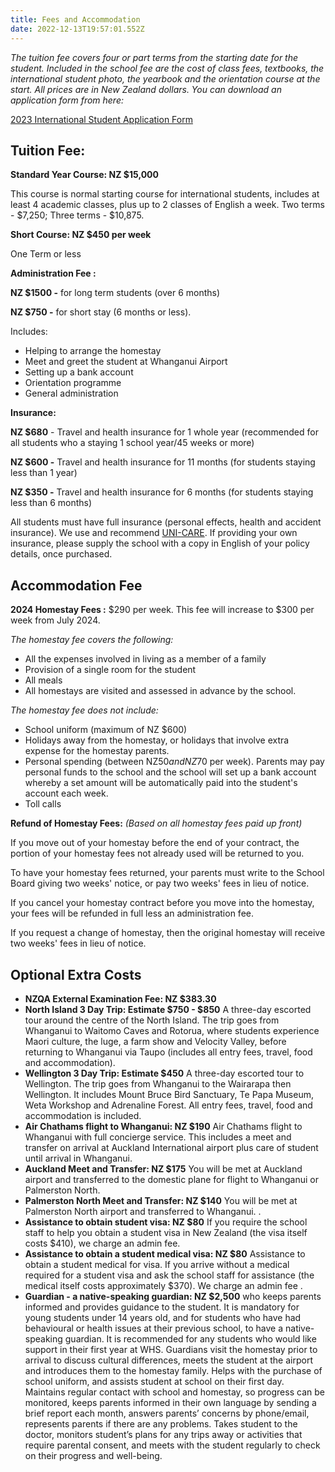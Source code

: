 ```yaml
---
title: Fees and Accommodation
date: 2022-12-13T19:57:01.552Z
---
```

*The tuition fee covers four or part terms from the starting date for the student. Included in the school fee are the cost of class fees, textbooks, the international student photo, the yearbook and the orientation course at the start. All prices are in New Zealand dollars. You can download an application form from here:*

[2023 International Student Application Form](https://res.cloudinary.com/whanganuihigh/image/upload/v1668375817/International/2023_Student_Application_Form_Homestay_Docs.pdf)

## Tuition Fee:

**Standard Year Course: NZ $15,000**

This course is normal starting course for international students, includes at least 4 academic classes, plus up to 2 classes of English a week. Two terms - $7,250; Three terms - $10,875.

**Short Course: NZ $450 per week**

One Term or less

**Administration Fee :** 

**NZ $1500 -** for long term students (over 6 months) 

**NZ $750 -** for short stay (6 months or less).

Includes:

* Helping to arrange the homestay
* Meet and greet the student at Whanganui Airport
* Setting up a bank account
* Orientation programme
* General administration

**Insurance:**

**NZ $680** - Travel and health insurance for 1 whole year (recommended for all students who a staying 1 school year/45 weeks or more)

**NZ $600 -** Travel and health insurance for 11 months (for students staying less than 1 year)

**NZ $350 -** Travel and health insurance for 6 months (for students staying less than 6 months)

All students must have full insurance (personal effects, health and accident insurance). We use and recommend [UNI-CARE](https://www.uni-care.org/). If providing your own insurance, please supply the school with a copy in English of your policy details, once purchased.

## **Accommodation Fee**

**2024 Homestay Fees :** $290 per week.  This fee will increase to $300 per week from July 2024. 

*The homestay fee covers the following:*

* All the expenses involved in living as a member of a family
* Provision of a single room for the student  
* All meals  
* All homestays are visited and assessed in advance by the school.

*The homestay fee does not include:*

* School uniform (maximum of NZ $600)
* Holidays away from the homestay, or holidays that involve extra expense for the homestay parents.
* Personal spending (between NZ$50 and NZ$70 per week). Parents may pay personal funds to the school and the school will set up a bank account whereby a set amount will be automatically paid into the student's account each week.  
* Toll calls 

**Refund of Homestay Fees:** *(Based on all homestay fees paid up front)*

If you move out of your homestay before the end of your contract, the portion of your homestay fees not already used will be returned to you.

To have your homestay fees returned, your parents must write to the School Board giving two weeks' notice, or pay two weeks' fees in lieu of notice.

If you cancel your homestay contract before you move into the homestay, your fees will be refunded in full less an administration fee.

If you request a change of homestay, then the original homestay will receive two weeks' fees in lieu of notice.

## Optional Extra Costs

* **NZQA External Examination Fee: NZ $383.30**
* **North Island 3 Day Trip: Estimate $750 - $850**  A three-day escorted tour around the centre of the North Island.  The trip goes from Whanganui to Waitomo
  Caves and Rotorua, where students experience Maori culture, the luge, a farm show and Velocity Valley, before
  returning to Whanganui via Taupo (includes all entry fees, travel, food and accommodation).
* **Wellington 3 Day Trip: Estimate $450** A three-day escorted tour to Wellington. The trip goes from Whanganui to the Wairarapa then Wellington.  It includes Mount Bruce Bird Sanctuary, Te Papa Museum, Weta Workshop and Adrenaline Forest.  All entry fees, 
  travel, food and accommodation is included.
* **Air Chathams flight to Whanganui: NZ $190** Air Chathams flight to Whanganui with full concierge service. This includes a meet and transfer
  on arrival at Auckland International airport plus care of student until arrival in Whanganui.  
* **Auckland Meet and Transfer: NZ $175** You will be met at Auckland airport and transferred to the domestic plane for flight to Whanganui or Palmerston North.
* **Palmerston North Meet and Transfer: NZ $140** You will be met at Palmerston North airport and transferred to Whanganui. 
  .
* **Assistance to obtain student visa: NZ $80** If you require the school staff to help you obtain a student visa in New Zealand (the visa itself costs $410), we charge an admin fee.
* **Assistance to obtain a student medical visa: NZ $80** Assistance to obtain a student medical for visa. If you arrive without a medical required for a student visa and ask
    the school staff for assistance (the medical itself costs approximately $370). We charge an admin fee
  .
* **Guardian - a native-speaking guardian: NZ $2,500** who keeps parents informed and provides guidance to the student. 
  It is mandatory for young students under 14 years old, and for students who have had behavioural or health issues at their previous school, to have a native-speaking guardian. 
  It is recommended for any students who would like support in their first year at WHS. Guardians visit the homestay prior to arrival to discuss cultural differences, meets the student at the airport and introduces them to the homestay family. Helps with the purchase of school uniform, and assists student at school on their first day.  Maintains regular contact with school and homestay, so progress can be monitored, keeps parents informed in their own language by sending a brief report each month, answers parents’ concerns by phone/email, represents parents if there are any problems.  Takes student to the doctor, monitors student’s plans for any trips away or activities that require parental consent, and meets with the student regularly to check on their progress and well-being.